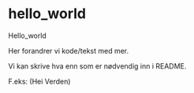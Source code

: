 # hello_world
Hello_world

Her forandrer vi kode/tekst med mer. 

Vi kan skrive hva enn som er nødvendig inn i README. 

F.eks:
    (Hei Verden)